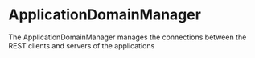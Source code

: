 # ApplicationDomainManager
The ApplicationDomainManager manages the connections between the REST clients and servers of the applications
